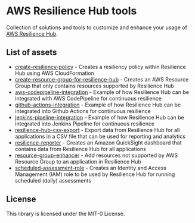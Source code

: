 # AWS Resilience Hub tools

Collection of solutions and tools to customize and enhance your usage of [AWS Resilience Hub](https://aws.amazon.com/resilience-hub/). 

## List of assets

* [create-resiliency-policy](./create-resiliency-policy) - Creates a resiliency policy within Resilience Hub using AWS CloudFormation
* [create-resource-group-for-resilience-hub](./create-resource-group-for-resilience-hub) - Creates an AWS Resource Group that only contains resources supported by Resilience Hub
* [aws-codepipeline-integration](./aws-codepipeline-integration) - Example of how Resilience Hub can be integrated with AWS CodePipeline for continuous resilience
* [github-actions-integration](./github-actions-integration) - Example of how Resilience Hub can be integrated into Github Actions for continuous resilience
* [jenkins-pipeline-integration](./jenkins-pipeline-integration) - Example of how Resilience Hub can be integrated into Jenkins Pipeline for continuous resilience
* [resilience-hub-csv-export](./resilience-hub-csv-export) - Export data from Resilience Hub for all applications in a CSV file that can be used for reporting and analytics
* [resilience-reporter](./resilience-reporter) - Creates an Amazon QuickSight dashboard that contains data from Resilience Hub for all applications
* [resource-group-enhancer](./resource-group-enhancer) - Add resources not supported by AWS Resource Group to an application in Resilience Hub
* [scheduled-assessment-role](./scheduled-assessment-role) - Creates an Identity and Access Management (IAM) role to be used by Resilience Hub for running scheduled (daily) assessments

## License

This library is licensed under the MIT-0 License.
